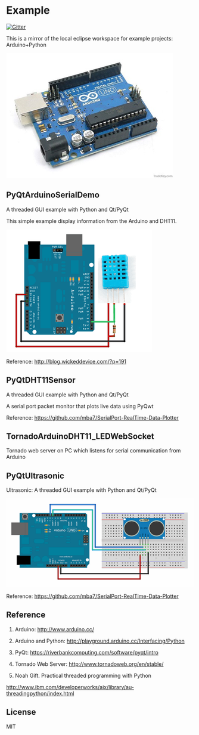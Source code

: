 # Example 

[![Gitter](https://badges.gitter.im/Py03013052/ArduinoPython.svg)](https://gitter.im/Py03013052/ArduinoPython?utm_source=badge&utm_medium=badge&utm_campaign=pr-badge)

This is a mirror of the local eclipse workspace for example projects: Arduino+Python

![Arduino](./doc/arduino.jpg)

## PyQtArduinoSerialDemo

A threaded GUI example with Python and Qt/PyQt 

This simple example display information from the Arduino and DHT11. 

![Arduino-DHT11](./doc/Arduino-DHT11.png)

Reference:  http://blog.wickeddevice.com/?p=191 

## PyQtDHT11Sensor

A threaded GUI example with Python and Qt/PyQt 

A serial port packet monitor that plots live data using PyQwt

Reference:  https://github.com/mba7/SerialPort-RealTime-Data-Plotter

## TornadoArduinoDHT11_LEDWebSocket

Tornado web server on PC which listens for serial communication from Arduino 

## PyQtUltrasonic

Ultrasonic: A threaded GUI example with Python and Qt/PyQt 

![Arduino-SR04](./doc/Arduino-SR04.png)

Reference:  https://github.com/mba7/SerialPort-RealTime-Data-Plotter


## Reference

1. Arduino: http://www.arduino.cc/

2. Arduino and Python: http://playground.arduino.cc/Interfacing/Python

3. PyQt: https://riverbankcomputing.com/software/pyqt/intro

4. Tornado Web Server: http://www.tornadoweb.org/en/stable/

5. Noah Gift. Practical threaded programming with Python 

http://www.ibm.com/developerworks/aix/library/au-threadingpython/index.html


## License

MIT 
